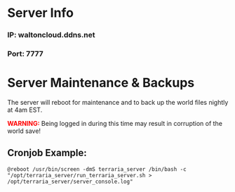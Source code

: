 # Server Info

### IP: waltoncloud.ddns.net
### Port: 7777

# Server Maintenance & Backups
The server will reboot for maintenance and to back up the world files nightly at 4am EST.

<span style="color:red">**WARNING:**</span> Being logged in during this time may result in corruption of the world save!

## Cronjob Example:
```
@reboot /usr/bin/screen -dmS terraria_server /bin/bash -c "/opt/terraria_server/run_terraria_server.sh > /opt/terraria_server/server_console.log"
```